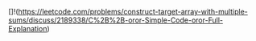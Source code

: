 []!(https://leetcode.com/problems/construct-target-array-with-multiple-sums/discuss/2189338/C%2B%2B-oror-Simple-Code-oror-Full-Explanation)